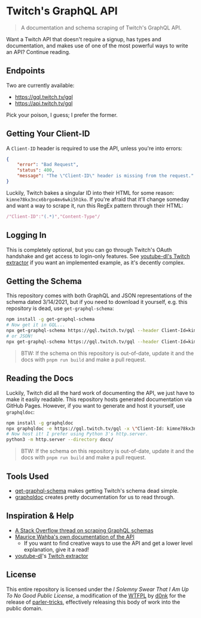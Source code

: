 # Twitch's GraphQL API
> A documentation and schema scraping of Twitch's GraphQL API.

Want a Twitch API that doesn't require a signup, has types and documentation, and makes use of one of the most powerful ways to write an API? Continue reading.

## Endpoints
Two are currently available:
* https://gql.twitch.tv/gql
* https://api.twitch.tv/gql

Pick your poison, I guess; I prefer the former.

## Getting Your Client-ID
A `Client-ID` header is required to use the API, unless you're into errors:
```json
{
    "error": "Bad Request",
    "status": 400,
    "message": "The \"Client-ID\" header is missing from the request."
}
```
Luckily, Twitch bakes a singular ID into their HTML for some reason: `kimne78kx3ncx6brgo4mv6wki5h1ko`.
If you're afraid that it'll change someday and want a way to scrape it, run this RegEx pattern through their HTML:
```js
/"Client-ID":"(.*)","Content-Type"/
```

## Logging In
This is completely optional, but you can go through Twitch's OAuth handshake and get access to login-only features. See [youtube-dl's Twitch extractor](https://github.com/ytdl-org/youtube-dl/blob/879866a2304c3b0bbbb048feb4253431f0219aa3/youtube_dl/extractor/twitch.py) if you want an implemented example, as it's decently complex.

## Getting the Schema
This repository comes with both GraphQL and JSON representations of the schema dated 3/14/2021, but if you need to download it yourself, e.g. this repository is dead, use `get-graphql-schema`:
```sh
npm install -g get-graphql-schema
# Now get it in GQL...
npx get-graphql-schema https://gql.twitch.tv/gql --header Client-Id=kimne78kx3ncx6brgo4mv6wki5h1ko > schema.graphql
# or JSON!
npx get-graphql-schema https://gql.twitch.tv/gql --header Client-Id=kimne78kx3ncx6brgo4mv6wki5h1ko -j > schema.json
```
> BTW: If the schema on this repository is out-of-date, update it and the docs with `pnpm run build` and make a pull request.

## Reading the Docs
Luckily, Twitch did all the hard work of documenting the API, we just have to make it easliy readable. This repository hosts generated documentation via GitHub Pages. However, if you want to generate and host it yourself, use `graphqldoc`:
```sh
npm install -g graphqldoc
npx graphqldoc -e https://gql.twitch.tv/gql -x \"Client-Id: kimne78kx3ncx6brgo4mv6wki5h1ko\" -o ./docs
# Now host it! I prefer using Python 3's http.server.
python3 -m http.server --directory docs/
```
> BTW: If the schema on this repository is out-of-date, update it and the docs with `pnpm run build` and make a pull request.

## Tools Used
* [get-graphql-schema](https://github.com/prisma-labs/get-graphql-schema) makes getting Twitch's schema dead simple.
* [graphqldoc](https://github.com/CodeSignal/graphqldoc) creates pretty documentation for us to read through.

## Inspiration & Help
* [A Stack Overflow thread on scraping GraphQL schemas](https://stackoverflow.com/questions/37397886/get-graphql-whole-schema-query)
* [Maurice Wahba's own documentation of the API](https://github.com/mauricew/twitch-graphql-api)
    * If you want to find creative ways to use the API and get a lower level explanation, give it a read!
* [youtube-dl]()'s [Twitch extractor](https://github.com/ytdl-org/youtube-dl/blob/879866a2304c3b0bbbb048feb4253431f0219aa3/youtube_dl/extractor/twitch.py)

## License
This entire repository is licensed under the *I Solemny Swear That I Am Up To No Good Public License*, a modification of the [WTFPL](http://www.wtfpl.net/) by [d0nk](https://github.com/d0nk) for the release of [parler-tricks](https://github.com/d0nk/parler-tricks), effectively releasing this body of work into the public domain.
